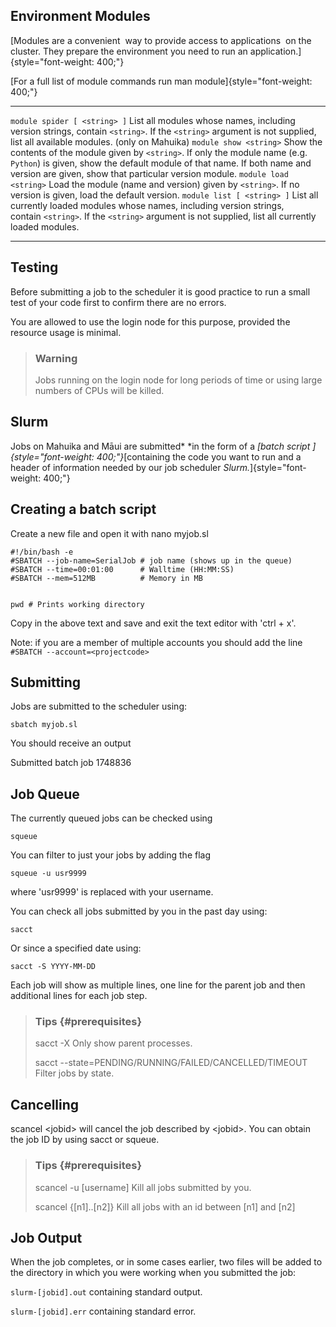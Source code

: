 Environment Modules
-------------------

[Modules are a convenient  way to provide access to applications  on the
cluster. They prepare the environment you need to run an
application.]{style="font-weight: 400;"}

[For a full list of module commands run man
module]{style="font-weight: 400;"}

  ------------------------------ -----------------------------------------------------------------------------------------------------------------------------------------------------------------------------------------------------------------------
  `module spider [ <string> ]`   List all modules whose names, including version strings, contain `<string>`. If the `<string>` argument is not supplied, list all available modules. (only on Mahuika)
  `module show <string>`         Show the contents of the module given by `<string>`. If only the module name (e.g. `Python`) is given, show the default module of that name. If both name and version are given, show that particular version module.
  `module load <string>`         Load the module (name and version) given by `<string>`. If no version is given, load the default version.
  `module list [ <string> ]`     List all currently loaded modules whose names, including version strings, contain `<string>`. If the `<string>` argument is not supplied, list all currently loaded modules.
  ------------------------------ -----------------------------------------------------------------------------------------------------------------------------------------------------------------------------------------------------------------------

Testing
-------

Before submitting a job to the scheduler it is good practice to run a
small test of your code first to confirm there are no errors.

You are allowed to use the login node for this purpose, provided the
resource usage is minimal.

> ### Warning
>
> Jobs running on the login node for long periods of time or using large
> numbers of CPUs will be killed.

Slurm
-----

Jobs on Mahuika and Māui are submitted* *in the form of a *[batch
script ]{style="font-weight: 400;"}*[containing the code you want to run
and a header of information needed by our job scheduler
*Slurm.*]{style="font-weight: 400;"}

Creating a batch script
-----------------------

Create a new file and open it with nano myjob.sl

``` {.nohighlight}
#!/bin/bash -e
#SBATCH --job-name=SerialJob # job name (shows up in the queue)
#SBATCH --time=00:01:00      # Walltime (HH:MM:SS)
#SBATCH --mem=512MB          # Memory in MB


pwd # Prints working directory
```

Copy in the above text and save and exit the text editor with \'ctrl +
x\'.

Note: if you are a member of multiple accounts you should add the line
`#SBATCH --account=<projectcode>`

Submitting
----------

Jobs are submitted to the scheduler using:

``` {.nohighlight}
sbatch myjob.sl
```

You should receive an output 

Submitted batch job 1748836

Job Queue
---------

The currently queued jobs can be checked using 

``` {.nohighlight}
squeue
```

You can filter to just your jobs by adding the flag

    squeue -u usr9999

where \'usr9999\' is replaced with your username.

You can check all jobs submitted by you in the past day using:

    sacct

Or since a specified date using:

    sacct -S YYYY-MM-DD

Each job will show as multiple lines, one line for the parent job and
then additional lines for each job step.

> ### Tips {#prerequisites}
>
> sacct -X Only show parent processes.
>
> sacct \--state=PENDING/RUNNING/FAILED/CANCELLED/TIMEOUT Filter jobs by
> state.

Cancelling
----------

scancel \<jobid\> will cancel the job described by \<jobid\>. You can
obtain the job ID by using sacct or squeue.

> ### Tips {#prerequisites}
>
> scancel -u \[username\] Kill all jobs submitted by you.
>
> scancel {\[n1\]..\[n2\]} Kill all jobs with an id between \[n1\] and
> \[n2\]

Job Output
----------

When the job completes, or in some cases earlier, two files will be
added to the directory in which you were working when you submitted the
job:

`slurm-[jobid].out` containing standard output.

`slurm-[jobid].err` containing standard error.
